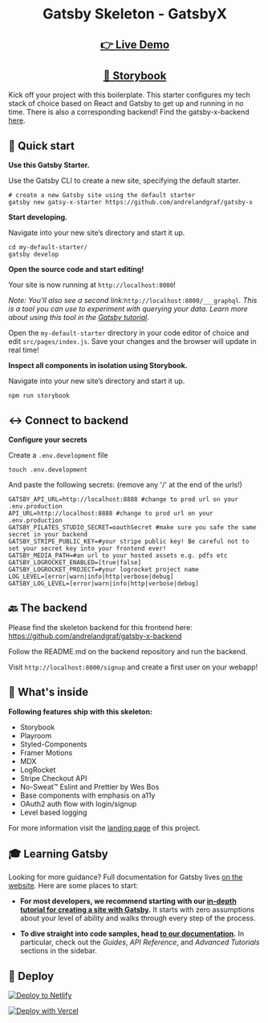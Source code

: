 <h1 align="center">
  Gatsby Skeleton - GatsbyX
</h1>
<h2 align="center">
  <a href="https://demo.andre-landgraf.cool/">
    👉 Live Demo
  </a>
</h2>
<h2 align="center">
  <a href="https://design-system.andre-landgraf.cool/">
    📖 Storybook
  </a>
</h2>

Kick off your project with this boilerplate. This starter configures my tech stack of choice based on React and Gatsby to get up and running in no time. There is also a corresponding backend! Find the gatsby-x-backend [here](https://github.com/andrelandgraf/gatsby-x-backend).

## 🚀 Quick start

**Use this Gatsby Starter.**

Use the Gatsby CLI to create a new site, specifying the default starter.

```shell
# create a new Gatsby site using the default starter
gatsby new gatsy-x-starter https://github.com/andrelandgraf/gatsby-x
```

**Start developing.**

Navigate into your new site’s directory and start it up.

```shell
cd my-default-starter/
gatsby develop
```

**Open the source code and start editing!**

Your site is now running at `http://localhost:8000`!

_Note: You'll also see a second link:_`http://localhost:8000/___graphql`_. This is a tool you can use to experiment with querying your data. Learn more about using this tool in the [Gatsby tutorial](https://www.gatsbyjs.org/tutorial/part-five/#introducing-graphiql)._

Open the `my-default-starter` directory in your code editor of choice and edit `src/pages/index.js`. Save your changes and the browser will update in real time!

**Inspect all components in isolation using Storybook.**

Navigate into your new site’s directory and start it up.

```shell
npm run storybook
```

## ↔ Connect to backend

**Configure your secrets**

Create a `.env.development` file

```
touch .env.development
```

And paste the following secrets:
(remove any '/' at the end of the urls!)

```
GATSBY_API_URL=http://localhost:8888 #change to prod url on your .env.production
API_URL=http://localhost:8888 #change to prod url on your .env.production
GATSBY_PILATES_STUDIO_SECRET=oauthSecret #make sure you safe the same secret in your backend
GATSBY_STRIPE_PUBLIC_KEY=#your stripe public key! Be careful not to set your secret key into your frontend ever!
GATSBY_MEDIA_PATH=#an url to your hosted assets e.g. pdfs etc
GATSBY_LOGROCKET_ENABLED=[true|false]
GATSBY_LOGROCKET_PROJECT=#your logrocket project name
LOG_LEVEL=[error|warn|info|http|verbose|debug]
GATSBY_LOG_LEVEL=[error|warn|info|http|verbose|debug]
```

## 🔙 The backend

Please find the skeleton backend for this frontend here: https://github.com/andrelandgraf/gatsby-x-backend

Follow the README.md on the backend repository and run the backend.

Visit `http://localhost:8000/signup` and create a first user on your webapp!

## 🧐 What's inside

**Following features ship with this skeleton:**

- Storybook
- Playroom
- Styled-Components
- Framer Motions
- MDX
- LogRocket
- Stripe Checkout API
- No-Sweat™ Eslint and Prettier by Wes Bos
- Base components with emphasis on a11y
- OAuth2 auth flow with login/signup
- Level based logging

For more information visit the [landing page](https://demo.andre-landgraf.cool/) of this project.

## 🎓 Learning Gatsby

Looking for more guidance? Full documentation for Gatsby lives [on the website](https://www.gatsbyjs.org/). Here are some places to start:

- **For most developers, we recommend starting with our [in-depth tutorial for creating a site with Gatsby](https://www.gatsbyjs.org/tutorial/).** It starts with zero assumptions about your level of ability and walks through every step of the process.

- **To dive straight into code samples, head [to our documentation](https://www.gatsbyjs.org/docs/).** In particular, check out the _Guides_, _API Reference_, and _Advanced Tutorials_ sections in the sidebar.

## 💫 Deploy

[![Deploy to Netlify](https://www.netlify.com/img/deploy/button.svg)](https://app.netlify.com/start/deploy?repository=https://github.com/gatsbyjs/gatsby-starter-default)

[![Deploy with Vercel](https://vercel.com/button)](https://vercel.com/import/project?template=https://github.com/gatsbyjs/gatsby-starter-default)
